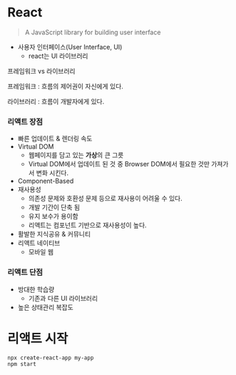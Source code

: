 # React

> A JavaScript library for building user interface

* 사용자 인터페이스(User Interface, UI)
  * react는 UI 라이브러리



프레임워크 vs 라이브러리

프레임워크 : 흐름의 제어권이 자신에게 있다.

라이브러리 : 흐름이 개발자에게 있다.



### 리액트 장점

* 빠른 업데이트 & 렌더링 속도
* Virtual DOM
  * 웹페이지를 담고 있는 **가상**의 큰 그릇
  * Virtual DOM에서 업데이트 된 것 중 Browser DOM에서 필요한 것만 가져가서 변화 시킨다.
* Component-Based
* 재사용성
  * 의존성 문제와 호환성 문제 등으로 재사용이 어려울 수 있다.
  * 개발 기간이 단축 됨
  * 유지 보수가 용이함
  * 리액트는 컴포넌트 기반으로 재사용성이 높다.
* 활발한 지식공유 & 커뮤니티
* 리액트 네이티브
  * 모바일 웹



### 리액트 단점

* 방대한 학습량
  * 기존과 다른 UI 라이브러리
* 높은 상태관리 복잡도





# 리액트 시작

```
npx create-react-app my-app
npm start
```

